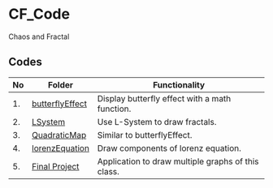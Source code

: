 # CF_Code

Chaos and Fractal

## Codes

| No  | Folder                                                                                       | Functionality                                      |
| --- | -------------------------------------------------------------------------------------------- | -------------------------------------------------- |
| 1.  | [butterflyEffect](https://github.com/belongtothenight/CF_Code/tree/main/src/butterflyEffect) | Display butterfly effect with a math function.     |
| 2.  | [LSystem](https://github.com/belongtothenight/CF_Code/tree/main/src/LSystem)                 | Use L-System to draw fractals.                     |
| 3.  | [QuadraticMap](https://github.com/belongtothenight/CF_Code/tree/main/src/QuadraticMap)       | Similar to butterflyEffect.                        |
| 4.  | [lorenzEquation](https://github.com/belongtothenight/CF_Code/tree/main/src/lorenzEquation)   | Draw components of lorenz equation.                |
| 5.  | [Final Project](https://github.com/belongtothenight/CF_Code/tree/main/src/final)             | Application to draw multiple graphs of this class. |
